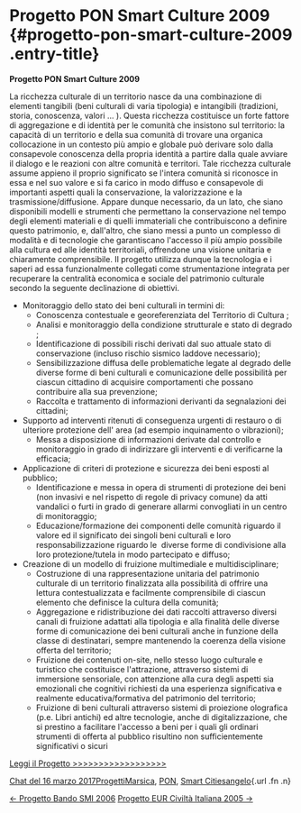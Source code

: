 Progetto PON Smart Culture 2009 {#progetto-pon-smart-culture-2009 .entry-title}
===============================

**Progetto PON Smart Culture 2009**

La ricchezza culturale di un territorio nasce da una combinazione di elementi tangibili (beni culturali di varia tipologia) e intangibili (tradizioni, storia, conoscenza, valori ... ). Questa ricchezza costituisce un forte fattore di aggregazione e di identità per le comunità che insistono sul territorio: la capacità di un territorio e della sua comunità di trovare una organica collocazione in un contesto più ampio e globale può derivare solo dalla consapevole conoscenza della propria identità a partire dalla quale avviare il dialogo e le reazioni con altre comunità e territori. Tale ricchezza culturale assume appieno il proprio significato se l'intera comunità si riconosce in essa e nel suo valore e si fa carico in modo diffuso e consapevole di importanti aspetti quali la conservazione, la valorizzazione e la trasmissione/diffusione. Appare dunque necessario, da un lato, che siano disponibili modelli e strumenti che permettano la conservazione nel tempo degli elementi materiali e di quelli immateriali che contribuiscono a definire questo patrimonio, e, dall'altro, che siano messi a punto un complesso di modalità e di tecnologie che garantiscano l'accesso il più ampio possibile alla cultura ed alle identità territoriali, offrendone una visione unitaria e chiaramente comprensibile. Il progetto utilizza dunque la tecnologia e i saperi ad essa funzionalmente collegati come strumentazione integrata per recuperare la centralità economica e sociale del patrimonio culturale secondo la seguente declinazione di obiettivi.

-   Monitoraggio dello stato dei beni culturali in termini di:
    -   Conoscenza contestuale e georeferenziata del Territorio di Cultura ;
    -   Analisi e monitoraggio della condizione strutturale e stato di degrado ;
    -   Identificazione di possibili rischi derivati dal suo attuale stato di conservazione (incluso rischio sismico laddove necessario);
    -   Sensibilizzazione diffusa delle problematiche legate al degrado delle diverse forme di beni culturali e comunicazione delle possibilità per ciascun cittadino di acquisire comportamenti che possano contribuire alla sua prevenzione;
    -   Raccolta e trattamento di informazioni derivanti da segnalazioni dei cittadini;
-   Supporto ad interventi ritenuti di conseguenza urgenti di restauro o di ulteriore protezione dell' area (ad esempio inquinamento o vibrazioni);
    -   Messa a disposizione di informazioni derivate dal controllo e monitoraggio in grado di indirizzare gli interventi e di verificarne la efficacia;
-   Applicazione di criteri di protezione e sicurezza dei beni esposti al pubblico;
    -   Identificazione e messa in opera di strumenti di protezione dei beni (non invasivi e nel rispetto di regole di privacy comune) da atti vandalici o furti in grado di generare allarmi convogliati in un centro di monitoraggio;
    -   Educazione/formazione dei componenti delle comunità riguardo il valore ed il significato dei singoli beni culturali e loro responsabilizzazione riguardo le  diverse forme di condivisione alla loro protezione/tutela in modo partecipato e diffuso;
-   Creazione di un modello di fruizione multimediale e multidisciplinare;
    -   Costruzione di una rappresentazione unitaria del patrimonio culturale di un territorio finalizzata alla possibilità di offrire una lettura contestualizzata e facilmente comprensibile di ciascun elemento che definisce la cultura della comunità;
    -   Aggregazione e ridistribuzione dei dati raccolti attraverso diversi canali di fruizione adattati alla tipologia e alla finalità delle diverse forme di comunicazione dei beni culturali anche in funzione della classe di destinatari, sempre mantenendo la coerenza della visione offerta del territorio;
    -   Fruizione dei contenuti on-site, nello stesso luogo culturale e turistico che costituisce l'attrazione, attraverso sistemi di immersione sensoriale, con attenzione alla cura degli aspetti sia emozionali che cognitivi richiesti da una esperienza significativa e realmente educativa/formativa del patrimonio del territorio;
    -   Fruizione di beni culturali attraverso sistemi di proiezione olografica (p.e. Libri antichi) ed altre tecnologie, anche di digitalizzazione, che si prestino a facilitare l'accesso a beni per i quali gli ordinari strumenti di offerta al pubblico risultino non sufficientemente significativi o sicuri

[Leggi il Progetto \>\>\>\>\>\>\>\>\>\>\>\>\>\>\>\>\>\>](wp-content/uploads/2017/03/Progetto-PON-Smart-Culture-2009.pdf)

[Chat del 16 marzo 2017](index39c5.html?p=700 "Permalink a Progetto PON Smart Culture 2009")[Progetti](index0b40.html?cat=9)[Marsica](index6ce2.html?tag=marsica), [PON](index0011.html?tag=pon), [Smart Cities](index50a0.html?tag=smart-cities)[angelo](indexcd64.html?author=1 "Vedi tutti gli articoli di angelo"){.url .fn .n}

[← Progetto Bando SMI 2006](indexca55.html?p=696) [Progetto EUR Civiltà Italiana 2005 →](index5d09.html?p=704)
